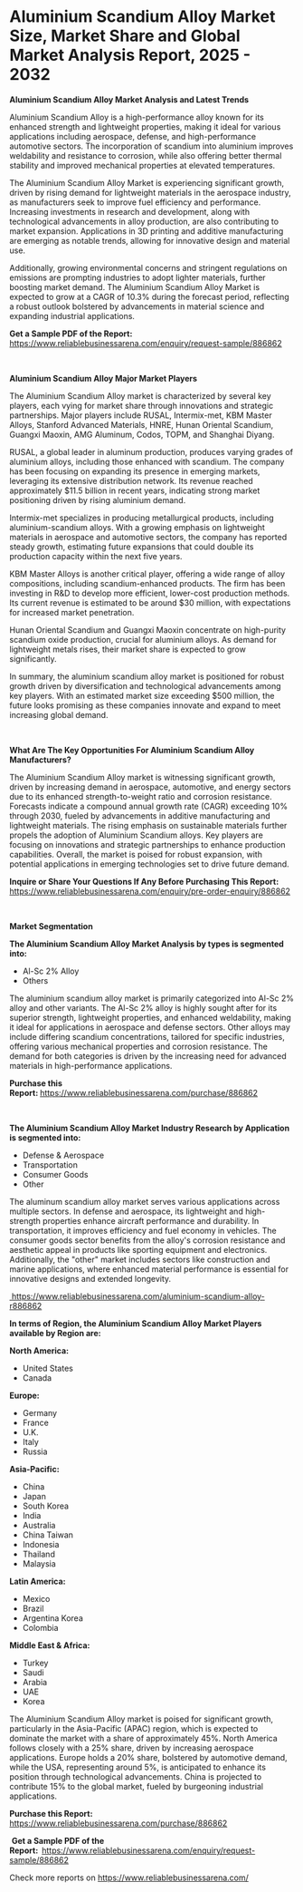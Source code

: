 <p><h1>Aluminium Scandium Alloy Market Size, Market Share and Global Market Analysis Report, 2025 - 2032</h1></p><p><strong>Aluminium Scandium Alloy Market Analysis and Latest Trends</strong></p>
<p><p>Aluminium Scandium Alloy is a high-performance alloy known for its enhanced strength and lightweight properties, making it ideal for various applications including aerospace, defense, and high-performance automotive sectors. The incorporation of scandium into aluminium improves weldability and resistance to corrosion, while also offering better thermal stability and improved mechanical properties at elevated temperatures. </p><p>The Aluminium Scandium Alloy Market is experiencing significant growth, driven by rising demand for lightweight materials in the aerospace industry, as manufacturers seek to improve fuel efficiency and performance. Increasing investments in research and development, along with technological advancements in alloy production, are also contributing to market expansion. Applications in 3D printing and additive manufacturing are emerging as notable trends, allowing for innovative design and material use.</p><p>Additionally, growing environmental concerns and stringent regulations on emissions are prompting industries to adopt lighter materials, further boosting market demand. The Aluminium Scandium Alloy Market is expected to grow at a CAGR of 10.3% during the forecast period, reflecting a robust outlook bolstered by advancements in material science and expanding industrial applications.</p></p>
<p><strong>Get a Sample PDF of the Report:&nbsp;</strong> <a href="https://www.reliablebusinessarena.com/enquiry/request-sample/886862?utm_campaign=2779&utm_medium=2&utm_source=Github&utm_content=ia&utm_term=31032025&utm_id=aluminium-scandium-alloy">https://www.reliablebusinessarena.com/enquiry/request-sample/886862</a></p>
<p>&nbsp;</p>
<p><strong>Aluminium Scandium Alloy Major Market Players</strong></p>
<p><p>The Aluminium Scandium Alloy market is characterized by several key players, each vying for market share through innovations and strategic partnerships. Major players include RUSAL, Intermix-met, KBM Master Alloys, Stanford Advanced Materials, HNRE, Hunan Oriental Scandium, Guangxi Maoxin, AMG Aluminum, Codos, TOPM, and Shanghai Diyang.</p><p>RUSAL, a global leader in aluminum production, produces varying grades of aluminium alloys, including those enhanced with scandium. The company has been focusing on expanding its presence in emerging markets, leveraging its extensive distribution network. Its revenue reached approximately $11.5 billion in recent years, indicating strong market positioning driven by rising aluminium demand.</p><p>Intermix-met specializes in producing metallurgical products, including aluminium-scandium alloys. With a growing emphasis on lightweight materials in aerospace and automotive sectors, the company has reported steady growth, estimating future expansions that could double its production capacity within the next five years.</p><p>KBM Master Alloys is another critical player, offering a wide range of alloy compositions, including scandium-enhanced products. The firm has been investing in R&D to develop more efficient, lower-cost production methods. Its current revenue is estimated to be around $30 million, with expectations for increased market penetration.</p><p>Hunan Oriental Scandium and Guangxi Maoxin concentrate on high-purity scandium oxide production, crucial for aluminium alloys. As demand for lightweight metals rises, their market share is expected to grow significantly.</p><p>In summary, the aluminium scandium alloy market is positioned for robust growth driven by diversification and technological advancements among key players. With an estimated market size exceeding $500 million, the future looks promising as these companies innovate and expand to meet increasing global demand.</p></p>
<p>&nbsp;</p>
<p><strong>What Are The Key Opportunities For Aluminium Scandium Alloy Manufacturers?</strong></p>
<p><p>The Aluminium Scandium Alloy market is witnessing significant growth, driven by increasing demand in aerospace, automotive, and energy sectors due to its enhanced strength-to-weight ratio and corrosion resistance. Forecasts indicate a compound annual growth rate (CAGR) exceeding 10% through 2030, fueled by advancements in additive manufacturing and lightweight materials. The rising emphasis on sustainable materials further propels the adoption of Aluminium Scandium alloys. Key players are focusing on innovations and strategic partnerships to enhance production capabilities. Overall, the market is poised for robust expansion, with potential applications in emerging technologies set to drive future demand.</p></p>
<p><strong>Inquire or Share Your Questions If Any Before Purchasing This Report:</strong> <a href="https://www.reliablebusinessarena.com/enquiry/pre-order-enquiry/886862?utm_campaign=2779&utm_medium=2&utm_source=Github&utm_content=ia&utm_term=31032025&utm_id=aluminium-scandium-alloy">https://www.reliablebusinessarena.com/enquiry/pre-order-enquiry/886862</a></p>
<p>&nbsp;</p>
<p><strong>Market Segmentation</strong></p>
<p><strong>The Aluminium Scandium Alloy Market Analysis by types is segmented into:</strong></p>
<p><ul><li>Al-Sc 2% Alloy</li><li>Others</li></ul></p>
<p><p>The aluminium scandium alloy market is primarily categorized into Al-Sc 2% alloy and other variants. The Al-Sc 2% alloy is highly sought after for its superior strength, lightweight properties, and enhanced weldability, making it ideal for applications in aerospace and defense sectors. Other alloys may include differing scandium concentrations, tailored for specific industries, offering various mechanical properties and corrosion resistance. The demand for both categories is driven by the increasing need for advanced materials in high-performance applications.</p></p>
<p><strong>Purchase this Report:&nbsp;</strong><a href="https://www.reliablebusinessarena.com/purchase/886862?utm_campaign=2779&utm_medium=2&utm_source=Github&utm_content=ia&utm_term=31032025&utm_id=aluminium-scandium-alloy">https://www.reliablebusinessarena.com/purchase/886862</a></p>
<p>&nbsp;</p>
<p><strong>The Aluminium Scandium Alloy Market Industry Research by Application is segmented into:</strong></p>
<p><ul><li>Defense & Aerospace</li><li>Transportation</li><li>Consumer Goods</li><li>Other</li></ul></p>
<p><p>The aluminum scandium alloy market serves various applications across multiple sectors. In defense and aerospace, its lightweight and high-strength properties enhance aircraft performance and durability. In transportation, it improves efficiency and fuel economy in vehicles. The consumer goods sector benefits from the alloy's corrosion resistance and aesthetic appeal in products like sporting equipment and electronics. Additionally, the "other" market includes sectors like construction and marine applications, where enhanced material performance is essential for innovative designs and extended longevity.</p></p>
<p><a href="https://www.reliablebusinessarena.com/aluminium-scandium-alloy-r886862?utm_campaign=2779&utm_medium=2&utm_source=Github&utm_content=ia&utm_term=31032025&utm_id=aluminium-scandium-alloy">&nbsp;https://www.reliablebusinessarena.com/aluminium-scandium-alloy-r886862</a></p>
<p><strong>In terms of Region, the Aluminium Scandium Alloy Market Players available by Region are:</strong></p>
<p>
    <p> <strong> North America: </strong>
        <ul>
            <li>United States</li>
            <li>Canada</li>
        </ul>
        </p> 
    <p> <strong> Europe: </strong>
        <ul>
            <li>Germany</li>
            <li>France</li>
            <li>U.K.</li>
            <li>Italy</li>
            <li>Russia</li>
        </ul>
        </p> 
    <p> <strong> Asia-Pacific: </strong>
        <ul>
            <li>China</li>
            <li>Japan</li>
            <li>South Korea</li>
            <li>India</li>
            <li>Australia</li>
            <li>China Taiwan</li>
            <li>Indonesia</li>
            <li>Thailand</li>
            <li>Malaysia</li>
        </ul>
        </p> 
    <p> <strong> Latin America: </strong>
        <ul>
            <li>Mexico</li>
            <li>Brazil</li>
            <li>Argentina Korea</li>
            <li>Colombia</li>
        </ul>
        </p> 
    <p> <strong> Middle East & Africa: </strong>
        <ul>
            <li>Turkey</li>
            <li>Saudi</li>
            <li>Arabia</li>
            <li>UAE</li>
            <li>Korea</li>
        </ul>
    </p>
    </p>
<p><p>The Aluminium Scandium Alloy market is poised for significant growth, particularly in the Asia-Pacific (APAC) region, which is expected to dominate the market with a share of approximately 45%. North America follows closely with a 25% share, driven by increasing aerospace applications. Europe holds a 20% share, bolstered by automotive demand, while the USA, representing around 5%, is anticipated to enhance its position through technological advancements. China is projected to contribute 15% to the global market, fueled by burgeoning industrial applications.</p></p>
<p><strong>Purchase this Report: </strong><a href="https://www.reliablebusinessarena.com/purchase/886862?utm_campaign=2779&utm_medium=2&utm_source=Github&utm_content=ia&utm_term=31032025&utm_id=aluminium-scandium-alloy">https://www.reliablebusinessarena.com/purchase/886862</a></p>
<p>&nbsp;<strong>Get a Sample PDF of the Report:&nbsp;&nbsp;</strong><a href="https://www.reliablebusinessarena.com/enquiry/request-sample/886862?utm_campaign=2779&utm_medium=2&utm_source=Github&utm_content=ia&utm_term=31032025&utm_id=aluminium-scandium-alloy">https://www.reliablebusinessarena.com/enquiry/request-sample/886862</a></p>
<p><strong></strong></p>
<p>Check more reports on <a href="https://www.reliablebusinessarena.com/?utm_campaign=2779&utm_medium=2&utm_source=Github&utm_content=ia&utm_term=31032025&utm_id=aluminium-scandium-alloy">https://www.reliablebusinessarena.com/</a></p>